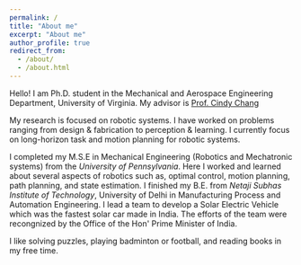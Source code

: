```yaml
---
permalink: /
title: "About me"
excerpt: "About me"
author_profile: true
redirect_from: 
  - /about/
  - /about.html
---
```

Hello!
I am Ph.D. student in the Mechanical and Aerospace Engineering Department, University of Virginia. My advisor is [Prof. Cindy Chang](https://isl-uva.github.io/team/cindy-chang)

My research is focused on robotic systems. I have worked on problems ranging from design & fabrication to perception & learning. I currently focus on long-horizon task and motion planning for robotic systems. 

I completed my M.S.E in Mechanical Engineering (Robotics and Mechatronic systems) from the *University of Pennsylvania*. Here I worked and learned about several aspects of robotics such as, optimal control, motion planning, path planning, and state estimation. I finished my B.E. from *Netaji Subhas Institute of Technology*, University of Delhi in Manufacturing Process and Automation Engineering. I lead a team to develop a Solar Electric Vehicle which was the fastest solar car made in India. The efforts of the team were recongnized by the Office of the Hon' Prime Minister of India. 

I like solving puzzles, playing badminton or football, and reading books in my free time.


